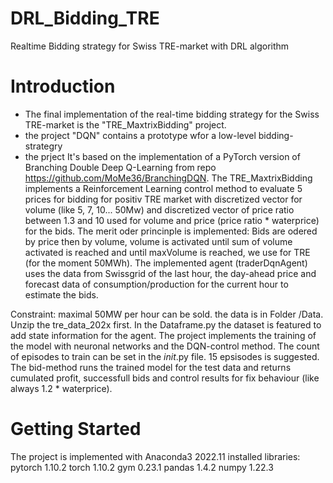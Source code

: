 # DRL_Bidding_TRE
Realtime Bidding strategy for Swiss TRE-market with DRL algorithm
# Introduction
- The final implementation of the real-time bidding strategy for the Swiss TRE-market is the "TRE_MaxtrixBidding" project.
- the project "DQN" contains a prototype wfor a low-level bidding-strategry
- the prject 
It's based on the implementation of a PyTorch version of Branching Double Deep Q-Learning from repo https://github.com/MoMe36/BranchingDQN.
The TRE_MaxtrixBidding implements a Reinforcement Learning control method to evaluate 5 prices for bidding for positiv TRE market with discretized vector for volume (like 5, 7, 10... 50Mw) and discretized vector of price ratio between 1.3 and 10 used for volume and price (price ratio * waterprice) for the bids.
The merit oder princinple is implemented: Bids are odered by price then by volume, volume is activated until sum of volume activated is reached and until maxVolume is reached, we use for TRE (for the moment 50MWh).
The implemented agent (traderDqnAgent) uses the data from Swissgrid of the last hour, the day-ahead price and forecast data of consumption/production for the current hour to estimate the bids.

Constraint: maximal 50MW per hour can be sold. 
the data is in Folder /Data. Unzip the tre_data_202x first.
In the Dataframe.py the dataset is featured to add state information for the agent.
The project implements the training of the model with neuronal networks and the DQN-control method. 
The count of episodes to train can be set in the _init_.py file. 15 epsisodes is suggested. 
The bid-method runs the trained model for the test data and returns cumulated profit, successfull bids and control results for fix behaviour (like always 1.2 * waterprice).

# Getting Started
The project is implemented with Anaconda3 2022.11
installed libraries: 
pytorch 1.10.2
torch 1.10.2
gym 0.23.1
pandas 1.4.2
numpy 1.22.3

